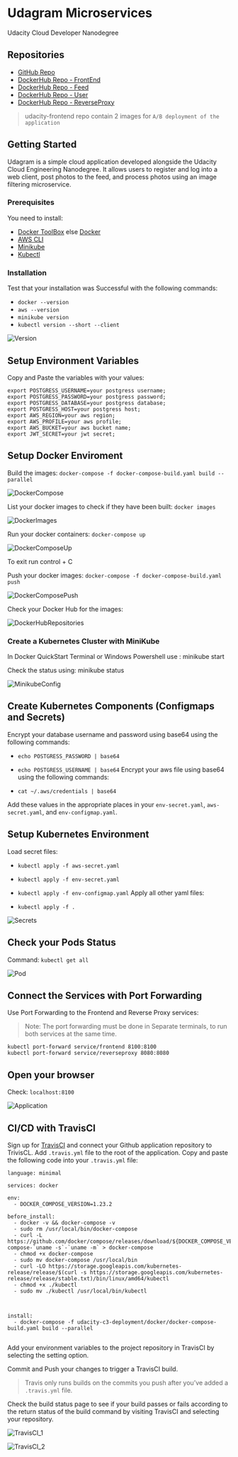 # Udagram Microservices

Udacity Cloud Developer Nanodegree

## Repositories

* [GitHub Repo](https://github.com/ankitlohchab/udacityMicroservices)
* [DockerHub Repo - FrontEnd](https://hub.docker.com/repository/docker/ankitlohchab/udacity-frontend) 
* [DockerHub Repo - Feed](https://hub.docker.com/repository/docker/ankitlohchab/udacity-restapi-feed) 
* [DockerHub Repo - User](https://hub.docker.com/repository/docker/ankitlohchab/udacity-restapi-user) 
* [DockerHub Repo - ReverseProxy](https://hub.docker.com/repository/docker/ankitlohchab/reverseproxy) 

> udacity-frontend repo contain 2 images for `A/B deployment of the application`

## Getting Started

Udagram is a simple cloud application developed alongside the Udacity Cloud Engineering Nanodegree. It allows users to register and log into a web client, post photos to the feed, and process photos using an image filtering microservice.

### Prerequisites

You need to install:

* [Docker ToolBox](https://docs.docker.com/toolbox/toolbox_install_windows/) else [Docker](https://www.docker.com/products/docker-desktop)
* [AWS CLI](https://aws.amazon.com/cli/)
* [Minikube](https://kubernetes.io/docs/tasks/tools/install-minikube/)
* [Kubectl](https://kubernetes.io/docs/tasks/tools/install-kubectl/)

### Installation

Test that your installation was Successful with the following commands:

* `docker --version`
* `aws --version`
* `minikube version`
* `kubectl version --short --client`

![Version](https://github.com/ankitlohchab/udacityMicroservices/blob/master/screenshots/Version.png)

## Setup Environment Variables

Copy and Paste the variables with your values:

```
export POSTGRESS_USERNAME=your postgress username;
export POSTGRESS_PASSWORD=your postgress password;
export POSTGRESS_DATABASE=your postgress database;
export POSTGRESS_HOST=your postgress host;
export AWS_REGION=your aws region;
export AWS_PROFILE=your aws profile;
export AWS_BUCKET=your aws bucket name;
export JWT_SECRET=your jwt secret;
```

## Setup Docker Enviroment

Build the images: `docker-compose -f docker-compose-build.yaml build --parallel`

![DockerCompose](https://github.com/ankitlohchab/udacityMicroservices/blob/master/screenshots/DockerCompose.png)

List your docker images to check if they have been built: `docker images`

![DockerImages](https://github.com/ankitlohchab/udacityMicroservices/blob/master/screenshots/DockerImages.png)

Run your docker containers: `docker-compose up`

![DockerComposeUp](https://github.com/ankitlohchab/udacityMicroservices/blob/master/screenshots/DockerComposeUp.png)

To exit run control + C

Push your docker images: `docker-compose -f docker-compose-build.yaml push`

![DockerComposePush](https://github.com/ankitlohchab/udacityMicroservices/blob/master/screenshots/DockerComposePush.png)

Check your Docker Hub for the images:

![DockerHubRepositories](https://github.com/ankitlohchab/udacityMicroservices/blob/master/screenshots/DockerHubRepositories.png)

### Create a Kubernetes Cluster with MiniKube

In Docker QuickStart Terminal or Windows Powershell use : minikube start

Check the status using: minikube status

![MinikubeConfig](https://github.com/ankitlohchab/udacityMicroservices/blob/master/screenshots/MinikubeConfig.png)

## Create Kubernetes Components (Configmaps and Secrets)

Encrypt your database username and password using base64 using the following commands:

* `echo POSTGRESS_PASSWORD | base64`
* `echo POSTGRESS_USERNAME | base64`
Encrypt your aws file using base64 using the following commands:

* `cat ~/.aws/credentials | base64`

Add these values in the appropriate places in your `env-secret.yaml`, `aws-secret.yaml`, and `env-configmap.yaml`.

## Setup Kubernetes Environment

Load secret files:

* `kubectl apply -f aws-secret.yaml`
* `kubectl apply -f env-secret.yaml`
* `kubectl apply -f env-configmap.yaml`
Apply all other yaml files:

* `kubectl apply -f .`

![Secrets](https://github.com/ankitlohchab/udacityMicroservices/blob/master/screenshots/Secrets.png)

## Check your Pods Status
Command: `kubectl get all`

![Pod](https://github.com/ankitlohchab/udacityMicroservices/blob/master/screenshots/Pod.png)

## Connect the Services with Port Forwarding

Use Port Forwarding to the Frontend and Reverse Proxy services:

> Note: The port forwarding must be done in Separate terminals, to run both services at the same time.

```
kubectl port-forward service/frontend 8100:8100
kubectl port-forward service/reverseproxy 8080:8080
```

## Open your browser

Check: `localhost:8100`

![Application](https://github.com/ankitlohchab/udacityMicroservices/blob/master/screenshots/Application.png)


## CI/CD with TravisCI

Sign up for [TravisCI](https://travis-ci.org/) and connect your Github application repository to TrivisCL.
Add `.travis.yml` file to the root of the application.
Copy and paste the following code into your `.travis.yml` file:

```
language: minimal

services: docker

env:
  - DOCKER_COMPOSE_VERSION=1.23.2

before_install:
  - docker -v && docker-compose -v
  - sudo rm /usr/local/bin/docker-compose
  - curl -L https://github.com/docker/compose/releases/download/${DOCKER_COMPOSE_VERSION}/docker-compose-`uname -s`-`uname -m` > docker-compose
  - chmod +x docker-compose
  - sudo mv docker-compose /usr/local/bin
  - curl -LO https://storage.googleapis.com/kubernetes-release/release/$(curl -s https://storage.googleapis.com/kubernetes-release/release/stable.txt)/bin/linux/amd64/kubectl
  - chmod +x ./kubectl
  - sudo mv ./kubectl /usr/local/bin/kubectl



install:
  - docker-compose -f udacity-c3-deployment/docker/docker-compose-build.yaml build --parallel 
  
 ```
  
Add your environment variables to the project repository in TravisCI by selecting the setting option.

Commit and Push your changes to trigger a TravisCI build.

> Travis only runs builds on the commits you push after you’ve added a `.travis.yml` file.

Check the build status page to see if your build passes or fails according to the return status of the build command by visiting TravisCI and selecting your repository.

![TravisCI_1](https://github.com/ankitlohchab/udacityMicroservices/blob/master/screenshots/TravisCI_1.png)

![TravisCI_2](https://github.com/ankitlohchab/udacityMicroservices/blob/master/screenshots/TravisCI_2.png)

